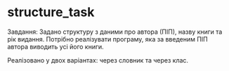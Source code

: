 # structure_task

Завдання: Задано структуру з даними про автора (ПІП), назву книги та рік видання. 
Потрібно реалізувати програму, яка за введеним ПІП автора виводить усі його книги.

Реалізовано у двох варіантах: через словник та через клас.
